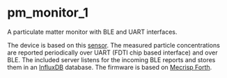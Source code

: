 # pm_monitor_1
A particulate matter monitor with BLE and UART interfaces.

The device is based on this [sensor](https://www.dfrobot.com/product-1272.html).
The measured particle concentrations are reported periodically over UART
(FDTI chip based interface) and over BLE. The included server listens for
the incoming BLE reports and stores them in an [InfluxDB](https://www.influxdata.com/) database.
The firmware is based on [Mecrisp Forth](http://mecrisp.sourceforge.net/).
